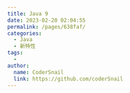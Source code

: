 ```yaml
---
title: Java 9
date: 2023-02-20 02:04:55
permalink: /pages/638faf/
categories:
  - Java
  - 新特性
tags:
  - 
author: 
  name: CoderSnail
  link: https://github.com/coderSnail
---
```


